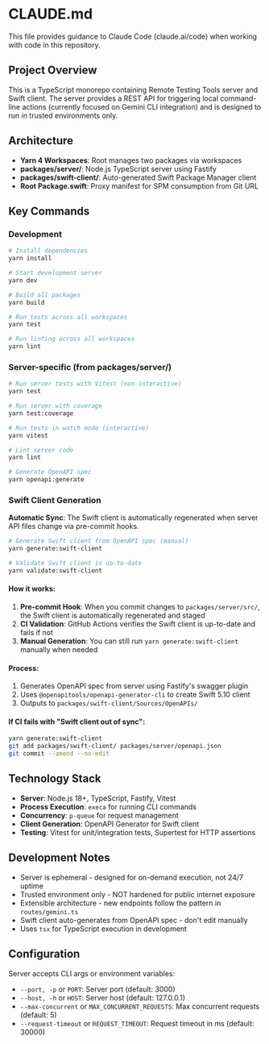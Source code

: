 # CLAUDE.md

This file provides guidance to Claude Code (claude.ai/code) when working with code in this repository.

## Project Overview

This is a TypeScript monorepo containing Remote Testing Tools server and Swift client. The server provides a REST API for triggering local command-line actions (currently focused on Gemini CLI integration) and is designed to run in trusted environments only.

## Architecture

- **Yarn 4 Workspaces**: Root manages two packages via workspaces
- **packages/server/**: Node.js TypeScript server using Fastify
- **packages/swift-client/**: Auto-generated Swift Package Manager client
- **Root Package.swift**: Proxy manifest for SPM consumption from Git URL

## Key Commands

### Development
```bash
# Install dependencies
yarn install

# Start development server
yarn dev

# Build all packages
yarn build

# Run tests across all workspaces
yarn test

# Run linting across all workspaces
yarn lint
```

### Server-specific (from packages/server/)
```bash
# Run server tests with Vitest (non-interactive)
yarn test

# Run server with coverage
yarn test:coverage

# Run tests in watch mode (interactive)
yarn vitest

# Lint server code
yarn lint

# Generate OpenAPI spec
yarn openapi:generate
```

### Swift Client Generation

**Automatic Sync**: The Swift client is automatically regenerated when server API files change via pre-commit hooks.

```bash
# Generate Swift client from OpenAPI spec (manual)
yarn generate:swift-client

# Validate Swift client is up-to-date
yarn validate:swift-client
```

#### How it works:
1. **Pre-commit Hook**: When you commit changes to `packages/server/src/`, the Swift client is automatically regenerated and staged
2. **CI Validation**: GitHub Actions verifies the Swift client is up-to-date and fails if not
3. **Manual Generation**: You can still run `yarn generate:swift-client` manually when needed

#### Process:
1. Generates OpenAPI spec from server using Fastify's swagger plugin
2. Uses `@openapitools/openapi-generator-cli` to create Swift 5.10 client
3. Outputs to `packages/swift-client/Sources/OpenAPIs/`

#### If CI fails with "Swift client out of sync":
```bash
yarn generate:swift-client
git add packages/swift-client/ packages/server/openapi.json
git commit --amend --no-edit
```

## Technology Stack

- **Server**: Node.js 18+, TypeScript, Fastify, Vitest
- **Process Execution**: `execa` for running CLI commands
- **Concurrency**: `p-queue` for request management
- **Client Generation**: OpenAPI Generator for Swift client
- **Testing**: Vitest for unit/integration tests, Supertest for HTTP assertions

## Development Notes

- Server is ephemeral - designed for on-demand execution, not 24/7 uptime
- Trusted environment only - NOT hardened for public internet exposure
- Extensible architecture - new endpoints follow the pattern in `routes/gemini.ts`
- Swift client auto-generates from OpenAPI spec - don't edit manually
- Uses `tsx` for TypeScript execution in development

## Configuration

Server accepts CLI args or environment variables:
- `--port, -p` or `PORT`: Server port (default: 3000)
- `--host, -h` or `HOST`: Server host (default: 127.0.0.1)  
- `--max-concurrent` or `MAX_CONCURRENT_REQUESTS`: Max concurrent requests (default: 5)
- `--request-timeout` or `REQUEST_TIMEOUT`: Request timeout in ms (default: 30000)
